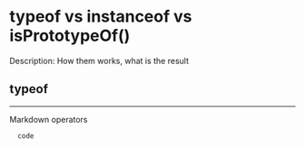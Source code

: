 # typeof vs instanceof vs isPrototypeOf()

Description: How them works, what is the result

## typeof

---
Markdown operators


```JavaScript
  code
```